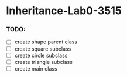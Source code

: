 # Inheritance-Lab0-3515

### TODO:
   
  - [ ] create shape parent class </br>
  - [ ] create square subclass </br>
  - [ ] create circle subclass </br>
  - [ ] create triangle subclass </br>
  - [ ] create main class </br>
